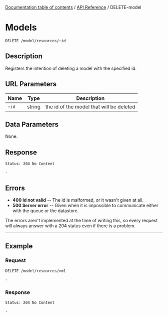 [Documentation table of contents](../../toc.md) / [API Reference](../../api.md) / DELETE-model

# Models

```
DELETE /model/resources/:id
```

## Description

Registers the intention of deleting a model with the specified id.

## URL Parameters

Name | Type | Description
--- | --- | ---
``:id`` | string | the id of the model that will be deleted

## Data Parameters

None.

## Response

```
Status: 204 No Content
```

```
-
```

## Errors

* **400 Id not valid** -- The id is malformed, or it wasn't given at all.
* **500 Server error** -- Given when it is impossible to communicate either with the queue or the datastore.

The errors aren't implemented at the time of writing this, so every request will always answer with a 204 status even if there is a problem.

***

## Example

### Request

```
DELETE /model/resources/vm1
```

```
-
```

### Response

```
Status: 204 No Content
```

```
-
```
